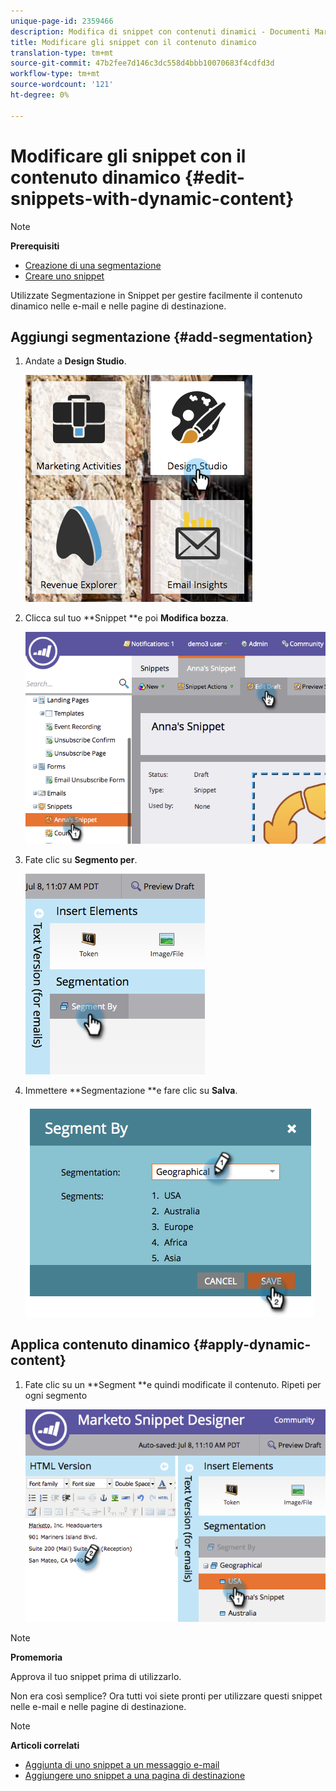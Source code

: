 ```yaml
---
unique-page-id: 2359466
description: Modifica di snippet con contenuti dinamici - Documenti Marketo - Documentazione prodotto
title: Modificare gli snippet con il contenuto dinamico
translation-type: tm+mt
source-git-commit: 47b2fee7d146c3dc558d4bbb10070683f4cdfd3d
workflow-type: tm+mt
source-wordcount: '121'
ht-degree: 0%

---
```



# Modificare gli snippet con il contenuto dinamico {#edit-snippets-with-dynamic-content}

>[!NOTE]
>
>**Prerequisiti**
>
>* [Creazione di una segmentazione](../../../../product-docs/personalization/segmentation-and-snippets/segmentation/create-a-segmentation.md)
>* [Creare uno snippet](create-a-snippet.md)

>



Utilizzate Segmentazione in Snippet per gestire facilmente il contenuto dinamico nelle e-mail e nelle pagine di destinazione.

## Aggiungi segmentazione {#add-segmentation}

1. Andate a **Design Studio**.

   ![](assets/designstudio-1.png)

1. Clicca sul tuo **Snippet **e poi **Modifica bozza**.

   ![](assets/image2014-9-16-8-3a59-3a14.png)

1. Fate clic su **Segmento per**.

   ![](assets/image2014-9-16-8-3a59-3a27.png)

1. Immettere **Segmentazione **e fare clic su **Salva**.

   ![](assets/image2014-9-16-8-3a59-3a42.png)

## Applica contenuto dinamico {#apply-dynamic-content}

1. Fate clic su un **Segment **e quindi modificate il contenuto. Ripeti per ogni segmento

   ![](assets/image2014-9-16-8-3a59-3a59.png)

>[!NOTE]
>
>**Promemoria**
>
>Approva il tuo snippet prima di utilizzarlo.

Non era così semplice? Ora tutti voi siete pronti per utilizzare questi snippet nelle e-mail e nelle pagine di destinazione.

>[!NOTE]
>
>**Articoli correlati**
>
>* [Aggiunta di uno snippet a un messaggio e-mail](../../../../product-docs/email-marketing/general/functions-in-the-editor/add-a-snippet-to-an-email.md)
>* [Aggiungere uno snippet a una pagina di destinazione](../../../../product-docs/demand-generation/landing-pages/personalizing-landing-pages/add-a-snippet-to-a-landing-page.md)

>




